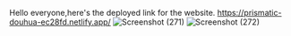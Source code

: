 Hello everyone,here's the deployed link for the website.
https://prismatic-douhua-ec28fd.netlify.app/
![Screenshot (271)](https://github.com/Mayankmishra110/Asteroid-Assignment/assets/96439214/37060d61-9f43-421f-9cf7-d36714c43ca3)
![Screenshot (272)](https://github.com/Mayankmishra110/Asteroid-Assignment/assets/96439214/886ee89c-5e6c-41e4-ad38-5d8a876c62b7)
